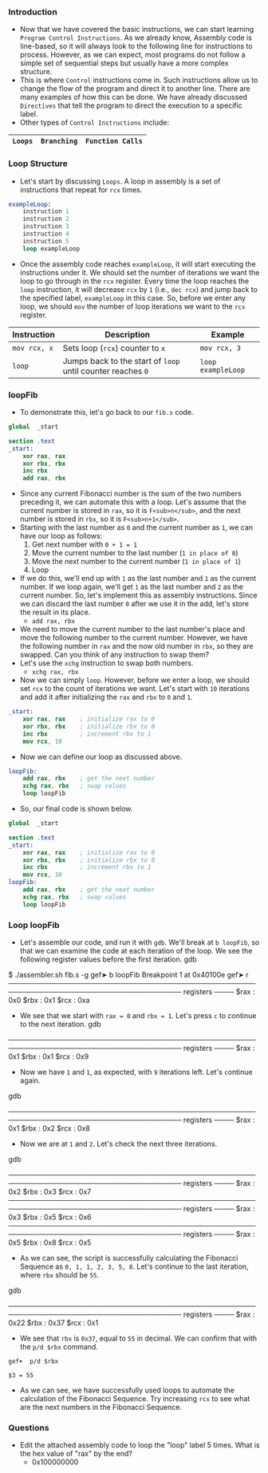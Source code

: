 ### Introduction
- Now that we have covered the basic instructions, we can start learning `Program Control Instructions`. As we already know, Assembly code is line-based, so it will always look to the following line for instructions to process. However, as we can expect, most programs do not follow a simple set of sequential steps but usually have a more complex structure.
- This is where `Control` instructions come in. Such instructions allow us to change the flow of the program and direct it to another line. There are many examples of how this can be done. We have already discussed `Directives` that tell the program to direct the execution to a specific label.
- Other types of `Control Instructions` include:

| `Loops` | `Branching` | `Function Calls` |
| --- | --- | --- |



### Loop Structure
- Let's start by discussing `Loops`. A loop in assembly is a set of instructions that repeat for `rcx` times. 
```nasm
exampleLoop:
    instruction 1
    instruction 2
    instruction 3
    instruction 4
    instruction 5
    loop exampleLoop
```

- Once the assembly code reaches `exampleLoop`, it will start executing the instructions under it. We should set the number of iterations we want the loop to go through in the `rcx` register. Every time the loop reaches the `loop` instruction, it will decrease `rcx` by `1` (i.e., `dec rcx`) and jump back to the specified label, `exampleLoop` in this case. So, before we enter any loop, we should `mov` the number of loop iterations we want to the `rcx` register.

| **Instruction** | **Description** | **Example** |
| --- | --- | --- |
| `mov rcx, x` | Sets loop (`rcx`) counter to `x` | `mov rcx, 3` |
| `loop` | Jumps back to the start of `loop` until counter reaches `0` | `loop exampleLoop` |




### loopFib
- To demonstrate this, let's go back to our `fib.s` code.
```nasm
global  _start

section .text
_start:
    xor rax, rax
    xor rbx, rbx
    inc rbx
    add rax, rbx
```

- Since any current Fibonacci number is the sum of the two numbers preceding it, we can automate this with a loop. Let's assume that the current number is stored in `rax`, so it is `F<sub>n</sub>`, and the next number is stored in `rbx`, so it is `F<sub>n+1</sub>`.
- Starting with the last number as `0` and the current number as `1`, we can have our loop as follows:
	1. Get next number with `0 + 1 = 1`
	2. Move the current number to the last number (`1 in place of 0`)
	3. Move the next number to the current number (`1 in place of 1`)
	4. Loop
- If we do this, we'll end up with `1` as the last number and `1` as the current number. If we loop again, we'll get `1` as the last number and `2` as the current number. So, let's implement this as assembly instructions. Since we can discard the last number `0` after we use it in the add, let's store the result in its place.
	- `add rax, rbx`
- We need to move the current number to the last number's place and move the following number to the current number. However, we have the following number in `rax` and the now old number in `rbx`, so they are swapped. Can you think of any instruction to swap them?
- Let's use the `xchg` instruction to swap both numbers.
	- `xchg rax, rbx`
- Now we can simply `loop`. However, before we enter a loop, we should set `rcx` to the count of iterations we want. Let's start with `10` iterations and add it after initializing the `rax` and `rbx` to `0` and `1`.
```nasm
_start:
    xor rax, rax    ; initialize rax to 0
    xor rbx, rbx    ; initialize rbx to 0
    inc rbx         ; increment rbx to 1
    mov rcx, 10
```
- Now we can define our loop as discussed above.
```nasm
loopFib:
    add rax, rbx    ; get the next number
    xchg rax, rbx   ; swap values
    loop loopFib
```
- So, our final code is shown below.
```nasm
global  _start

section .text
_start:
    xor rax, rax    ; initialize rax to 0
    xor rbx, rbx    ; initialize rbx to 0
    inc rbx         ; increment rbx to 1
    mov rcx, 10
loopFib:
    add rax, rbx    ; get the next number
    xchg rax, rbx   ; swap values
    loop loopFib
```



### Loop loopFib
- Let's assemble our code, and run it with `gdb`. We'll break at `b loopFib`, so that we can examine the code at each iteration of the loop. We see the following register values before the first iteration.
gdb

$ ./assembler.sh fib.s -g
gef➤  b loopFib
Breakpoint 1 at 0x40100e
gef➤  r
───────────────────────────────────────────────────────────────────────────────────── registers ────
$rax   : 0x0
$rbx   : 0x1
$rcx   : 0xa

- We see that we start with `rax = 0` and `rbx = 1`. Let's press `c` to continue to the next iteration.
gdb

───────────────────────────────────────────────────────────────────────────────────── registers ────
$rax   : 0x1
$rbx   : 0x1
$rcx   : 0x9

- Now we have `1` and `1`, as expected, with `9` iterations left. Let's `c`ontinue again.

gdb

───────────────────────────────────────────────────────────────────────────────────── registers ────
$rax   : 0x1
$rbx   : 0x2
$rcx   : 0x8

- Now we are at `1` and `2`. Let's check the next three iterations.

gdb

───────────────────────────────────────────────────────────────────────────────────── registers ────
$rax   : 0x2
$rbx   : 0x3
$rcx   : 0x7
───────────────────────────────────────────────────────────────────────────────────── registers ────
$rax   : 0x3
$rbx   : 0x5
$rcx   : 0x6
───────────────────────────────────────────────────────────────────────────────────── registers ────
$rax   : 0x5
$rbx   : 0x8
$rcx   : 0x5

- As we can see, the script is successfully calculating the Fibonacci Sequence as `0, 1, 1, 2, 3, 5, 8`. Let's continue to the last iteration, where `rbx` should be `55`.

gdb

───────────────────────────────────────────────────────────────────────────────────── registers ────
$rax   : 0x22
$rbx   : 0x37
$rcx   : 0x1

- We see that `rbx` is `0x37`, equal to `55` in decimal. We can confirm that with the `p/d $rbx` command.
```shell-session
gef➤  p/d $rbx

$3 = 55
```
- As we can see, we have successfully used loops to automate the calculation of the Fibonacci Sequence. Try increasing `rcx` to see what are the next numbers in the Fibonacci Sequence.


### Questions
- Edit the attached assembly code to loop the "loop" label 5 times. What is the hex value of "rax" by the end?
	- 0x100000000